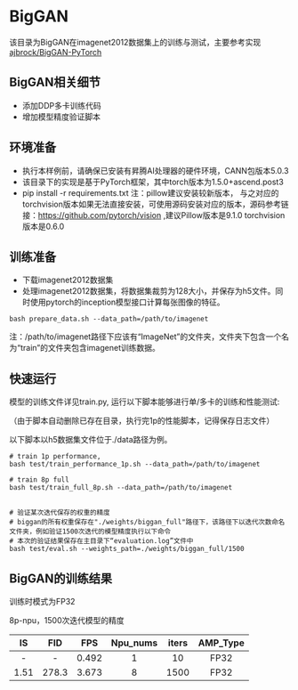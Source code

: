 # BigGAN

该目录为BigGAN在imagenet2012数据集上的训练与测试，主要参考实现[ajbrock/BigGAN-PyTorch](https://github.com/ajbrock/BigGAN-PyTorch)

##  BigGAN相关细节

* 添加DDP多卡训练代码
* 增加模型精度验证脚本

## 环境准备

* 执行本样例前，请确保已安装有昇腾AI处理器的硬件环境，CANN包版本5.0.3
* 该目录下的实现是基于PyTorch框架，其中torch版本为1.5.0+ascend.post3
* pip install -r requirements.txt
    注：pillow建议安装较新版本， 与之对应的torchvision版本如果无法直接安装，可使用源码安装对应的版本，源码参考链接：https://github.com/pytorch/vision ,建议Pillow版本是9.1.0 torchvision版本是0.6.0

## 训练准备

* 下载imagenet2012数据集
* 处理imagenet2012数据集，将数据集裁剪为128大小，并保存为h5文件。同时使用pytorch的inception模型接口计算每张图像的特征。
```shell
bash prepare_data.sh --data_path=/path/to/imagenet
```

注：/path/to/imagenet路径下应该有“ImageNet”的文件夹，文件夹下包含一个名为“train”的文件夹包含imagenet训练数据。

## 快速运行

模型的训练文件详见train.py, 运行以下脚本能够进行单/多卡的训练和性能测试:

（由于脚本自动删除已存在目录，执行完1p的性能脚本，记得保存日志文件）

以下脚本以h5数据集文件位于./data路径为例。
```shell
# train 1p performance,
bash test/train_performance_1p.sh --data_path=/path/to/imagenet

# train 8p full
bash test/train_full_8p.sh --data_path=/path/to/imagenet


# 验证某次迭代保存的权重的精度
# biggan的所有权重保存在"./weights/biggan_full"路径下，该路径下以迭代次数命名文件夹，例如验证1500次迭代的模型精度执行以下命令
# 本次的验证结果保存在主目录下“evaluation.log”文件中
bash test/eval.sh --weights_path=./weights/biggan_full/1500
```

## BigGAN的训练结果

训练时模式为FP32

8p-npu，1500次迭代模型的精度

|   IS   |   FID    |  FPS   | Npu_nums | iters | AMP_Type |
|:------:|:------:|:------:|:--------:|:-----:|:--------:|
|   -    |    -     | 0.492  |    1     |  10   |   FP32   |
|  1.51  | 278.3 | 3.673  |    8     | 1500  |   FP32   |
